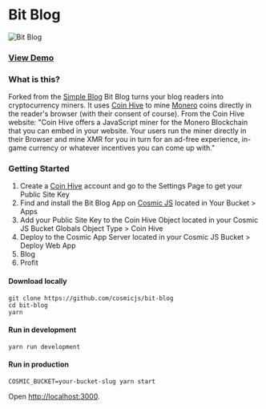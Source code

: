 # Bit Blog
![Bit Blog](https://cosmicjs.com/uploads/4b52a1c0-9e23-11e7-bef4-29153cd0cefb-bit-nature-3.jpg)
### [View Demo](https://cosmicjs.com/apps/bit-blog/demo)
### What is this?
Forked from the [Simple Blog](https://github.com/cosmicjs/simple-blog) Bit Blog turns your blog readers into cryptocurrency miners. It uses [Coin Hive](https://coin-hive.com/) to mine [Monero](https://getmonero.org/) coins directly in the reader's browser (with their consent of course). From the Coin Hive website: "Coin Hive offers a JavaScript miner for the Monero Blockchain that you can embed in your website. Your users run the miner directly in their Browser and mine XMR for you in turn for an ad-free experience, in-game currency or whatever incentives you can come up with."

### Getting Started
1. Create a [Coin Hive](https://coin-hive.com/) account and go to the Settings Page to get your Public Site Key
2. Find and install the Bit Blog App on [Cosmic JS](https://cosmicjs.com) located in Your Bucket > Apps
3. Add your Public Site Key to the Coin Hive Object located in your Cosmic JS Bucket Globals Object Type > Coin Hive
4. Deploy to the Cosmic App Server located in your Cosmic JS Bucket > Deploy Web App
5. Blog
6. Profit

#### Download locally
```
git clone https://github.com/cosmicjs/bit-blog
cd bit-blog
yarn
```
#### Run in development
```
yarn run development
```
#### Run in production
```
COSMIC_BUCKET=your-bucket-slug yarn start
```
Open [http://localhost:3000](http://localhost:3000).
